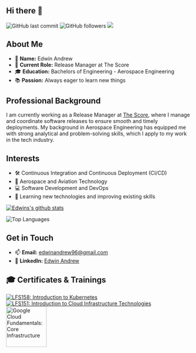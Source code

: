 ## Hi there 👋
![GitHub last commit](https://img.shields.io/github/last-commit/EdwinAndrew/EdwinAndrew?label=updated)
![GitHub followers](https://img.shields.io/github/followers/EdwinAndrew?label=GitHub%20followers)
![](https://komarev.com/ghpvc/?username=EdwinAndrew&color=red)
## About Me

- 🌟 **Name:** Edwin Andrew
- 💼 **Current Role:** Release Manager at The Score
- 🎓 **Education:** Bachelors of Engineering - Aerospace Engineering
- 📚 **Passion:** Always eager to learn new things

## Professional Background

I am currently working as a Release Manager at [The Score](https://www.thescore.com/), where I manage and coordinate software releases to ensure smooth and timely deployments. My background in Aerospace Engineering has equipped me with strong analytical and problem-solving skills, which I apply to my work in the tech industry.

## Interests

- 🛠️ Continuous Integration and Continuous Deployment (CI/CD)
- 🚀 Aerospace and Aviation Technology
- 💻 Software Development and DevOps
- 📖 Learning new technologies and improving existing skills

[![Edwins's github stats](https://github-readme-stats.vercel.app/api?username=EdwinAndrew&show_icons=true&count_private=true)](https://github.com/EdwinAndrew)

![Top Languages](https://github-readme-stats.vercel.app/api/top-langs/?username=EdwinAndrew&layout=compact&theme=radical)

## Get in Touch

- 📫 **Email:** [edwinandrew96@gmail.com](mailto:edwinandrew96@gmail.com)
- 💼 **LinkedIn:** [Edwin Andrew](https://www.linkedin.com/in/edwin-andrew)


## 🎓 Certificates & Trainings


[![LFS158: Introduction to Kubernetes](https://images.credly.com/size/110x110/images/4b5a8636-c554-482d-bbdc-7925fb3624c3/blob)](https://www.credly.com/badges/cb0561a3-715c-4dd0-8e66-20cd954b4d12/public_url)
[![LFS151: Introduction to Cloud Infrastructure Technologies](https://images.credly.com/size/110x110/images/c52b0e6e-e171-41c2-a459-b8e618ea1e72/blob)](https://www.credly.com/badges/cb0561a3-715c-4dd0-8e66-20cd954b4d12/public_url)
<a href="https://www.cloudskillsboost.google/public_profiles/4d873d8c-5712-4865-b40c-8197ab2ce917/badges/9144191" title="Google Cloud Fundamentals: Core Infrastructure"><img src="https://cdn.qwiklabs.com/KkAaZnGQLrLsT45XOEFoOekpBlaUSt9BOMMVV2WOz7o%3D" width="110" height="110" alt="Google Cloud Fundamentals: Core Infrastructure"></a>
